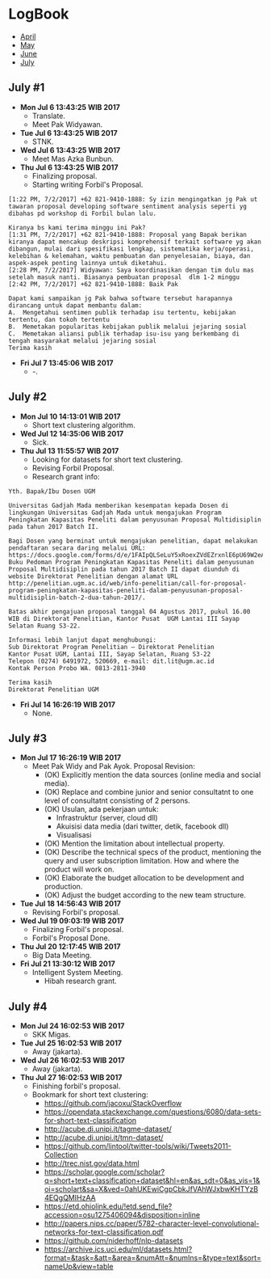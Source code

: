LogBook
=======
- [April](https://github.com/gtrdp/twitter-clustering/blob/master/LogBook/00-april.md)
- [May](https://github.com/gtrdp/twitter-clustering/blob/master/LogBook/01-may.md)
- [June](https://github.com/gtrdp/twitter-clustering/blob/master/LogBook/02-june.md)
- [July](https://github.com/gtrdp/twitter-clustering/blob/master/LogBook/03-july.md)

July #1
-------
- **Mon Jul  6 13:43:25 WIB 2017**
	- Translate.
	- Meet Pak Widyawan.
- **Tue Jul  6 13:43:25 WIB 2017**
	- STNK.
- **Wed Jul  6 13:43:25 WIB 2017**
	- Meet Mas Azka Bunbun.
- **Thu Jul  6 13:43:25 WIB 2017**
	- Finalizing proposal.
	- Starting writing Forbil's Proposal.

```
[1:22 PM, 7/2/2017] +62 821-9410-1888: Sy izin mengingatkan jg Pak ut tawaran proposal developing software sentiment analysis seperti yg dibahas pd workshop di Forbil bulan lalu. 

Kiranya bs kami terima minggu ini Pak?                        
[1:31 PM, 7/2/2017] +62 821-9410-1888: Proposal yang Bapak berikan kiranya dapat mencakup deskripsi komprehensif terkait software yg akan dibangun, mulai dari spesifikasi lengkap, sistematika kerja/operasi, kelebihan & kelemahan, waktu pembuatan dan penyelesaian, biaya, dan aspek-aspek penting lainnya untuk diketahui.                        
[2:28 PM, 7/2/2017] Widyawan: Saya koordinasikan dengan tim dulu mas setelah masuk nanti. Biasanya pembuatan proposal  dlm 1-2 minggu                        
[2:42 PM, 7/2/2017] +62 821-9410-1888: Baik Pak
```

```
Dapat kami sampaikan jg Pak bahwa software tersebut harapannya dirancang untuk dapat membantu dalam: 
A.	Mengetahui sentimen publik terhadap isu tertentu, kebijakan tertentu, dan tokoh tertentu
B.	Memetakan popularitas kebijakan publik melalui jejaring sosial 
C.	Memetakan aliansi publik terhadap isu-isu yang berkembang di tengah masyarakat melalui jejaring sosial
Terima kasih
```
- **Fri Jul  7 13:45:06 WIB 2017**
	- -.

July #2
-------
- **Mon Jul 10 14:13:01 WIB 2017**
	- Short text clustering algorithm.
- **Wed Jul 12 14:35:06 WIB 2017**
	- Sick.
- **Thu Jul 13 11:55:57 WIB 2017**
	- Looking for datasets for short text clustering.
	- Revising Forbil Proposal.
	- Research grant info:

```
Yth. Bapak/Ibu Dosen UGM 

Universitas Gadjah Mada memberikan kesempatan kepada Dosen di lingkungan Universitas Gadjah Mada untuk mengajukan Program Peningkatan Kapasitas Peneliti dalam penyusunan Proposal Multidisiplin pada tahun 2017 Batch II.

Bagi Dosen yang berminat untuk mengajukan penelitian, dapat melakukan pendaftaran secara daring melalui URL: https://docs.google.com/forms/d/e/1FAIpQLSeLuY5xRoexZVdEZrxnlE6pU69W2eAxIjHYyBb91TpxUobrSw/viewform.
Buku Pedoman Program Peningkatan Kapasitas Peneliti dalam penyusunan Proposal Multidisiplin pada tahun 2017 Batch II dapat diunduh di website Direktorat Penelitian dengan alamat URL http://penelitian.ugm.ac.id/web/info-penelitian/call-for-proposal-program-peningkatan-kapasitas-peneliti-dalam-penyusunan-proposal-multidisiplin-batch-2-dua-tahun-2017/.

Batas akhir pengajuan proposal tanggal 04 Agustus 2017, pukul 16.00 WIB di Direktorat Penelitian, Kantor Pusat  UGM Lantai III Sayap Selatan Ruang S3-22.

Informasi lebih lanjut dapat menghubungi:
Sub Direktorat Program Penelitian – Direktorat Penelitian
Kantor Pusat UGM, Lantai III, Sayap Selatan, Ruang S3-22
Telepon (0274) 6491972, 520669, e-mail: dit.lit@ugm.ac.id
Kontak Person Probo WA. 0813-2811-3940

Terima kasih
Direktorat Penelitian UGM	
```
- **Fri Jul 14 16:26:19 WIB 2017**
	- None.

July #3
-------
- **Mon Jul 17 16:26:19 WIB 2017**
	- Meet Pak Widy and Pak Ayok. Proposal Revision:
		- (OK) Explicitly mention the data sources (online media and social media).
		- (OK) Replace and combine junior and senior consultatnt to one level of consultatnt consisting of 2 persons.
		- (OK) Usulan, ada pekerjaan untuk:
			- Infrastruktur (server, cloud dll)
			- Akuisisi data media (dari twitter, detik, facebook dll)
			- Visualisasi
		- (OK) Mention the limitation about intellectual property.
		- (OK) Describe the technical specs of the product, mentioning the query and user subscription limitation. How and where the product will work on.
		- (OK) Elaborate the budget allocation to be development and production.
		- (OK) Adjust the budget according to the new team structure.
- **Tue Jul 18 14:56:43 WIB 2017**
	- Revising Forbil's proposal.
- **Wed Jul 19 09:03:19 WIB 2017**
	- Finalizing Forbil's proposal.
	- Forbil's Proposal Done.
- **Thu Jul 20 12:17:45 WIB 2017**
	- Big Data Meeting.
- **Fri Jul 21 13:30:12 WIB 2017**
	- Intelligent System Meeting.
		- Hibah research grant.

July #4
-------
- **Mon Jul 24 16:02:53 WIB 2017**
	- SKK Migas.
- **Tue Jul 25 16:02:53 WIB 2017**
	- Away (jakarta).
- **Wed Jul 26 16:02:53 WIB 2017**
	- Away (jakarta).
- **Thu Jul 27 16:02:53 WIB 2017**
	- Finishing forbil's proposal.
	- Bookmark for short text clustering:
		- https://github.com/jacoxu/StackOverflow
		- https://opendata.stackexchange.com/questions/6080/data-sets-for-short-text-classification
		- http://acube.di.unipi.it/tagme-dataset/
		- http://acube.di.unipi.it/tmn-dataset/
		- https://github.com/lintool/twitter-tools/wiki/Tweets2011-Collection
		- http://trec.nist.gov/data.html
		- https://scholar.google.com/scholar?q=short+text+classification+dataset&hl=en&as_sdt=0&as_vis=1&oi=scholart&sa=X&ved=0ahUKEwiCgpCbkJfVAhWJxbwKHTYzB4EQgQMIHzAA
		- https://etd.ohiolink.edu/!etd.send_file?accession=osu1275406094&disposition=inline
		- http://papers.nips.cc/paper/5782-character-level-convolutional-networks-for-text-classification.pdf
		- https://github.com/niderhoff/nlp-datasets
		- https://archive.ics.uci.edu/ml/datasets.html?format=&task=&att=&area=&numAtt=&numIns=&type=text&sort=nameUp&view=table
